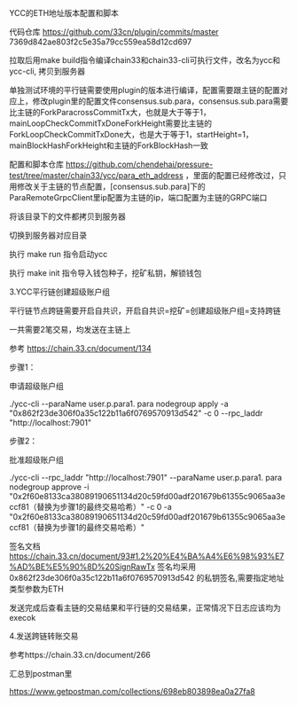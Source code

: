 YCC的ETH地址版本配置和脚本

代码仓库
https://github.com/33cn/plugin/commits/master 7369d842ae803f2c5e35a79cc559ea58d12cd697

拉取后用make build指令编译chain33和chain33-cli可执行文件，改名为ycc和ycc-cli, 拷贝到服务器

单独测试环境的平行链需要使用plugin的版本进行编译，配置需要跟主链的配置对应上，修改plugin里的配置文件consensus.sub.para，consensus.sub.para需要比主链的ForkParacrossCommitTx大，也就是大于等于1，mainLoopCheckCommitTxDoneForkHeight需要比主链的ForkLoopCheckCommitTxDone大，也是大于等于1，startHeight=1，mainBlockHashForkHeight和主链的ForkBlockHash一致

配置和脚本仓库 https://github.com/chendehai/pressure-test/tree/master/chain33/ycc/para_eth_address ，里面的配置已经修改过，只用修改关于主链的节点配置，[consensus.sub.para]下的ParaRemoteGrpcClient里ip配置为主链的ip，端口配置为主链的GRPC端口

将该目录下的文件都拷贝到服务器

切换到服务器对应目录

执行 make run 指令启动ycc

执行 make init 指令导入钱包种子，挖矿私钥，解锁钱包



3.YCC平行链创建超级账户组

平行链节点跨链需要开启自共识，开启自共识=挖矿=创建超级账户组=支持跨链

一共需要2笔交易，均发送在主链上

参考 https://chain.33.cn/document/134

步骤1：

申请超级账户组

./ycc-cli --paraName user.p.para1. para nodegroup apply -a "0x862f23de306f0a35c122b11a6f0769570913d542" -c 0 --rpc_laddr "http://localhost:7901"

步骤2：

批准超级账户组

./ycc-cli --rpc_laddr "http://localhost:7901" --paraName user.p.para1. para nodegroup approve -i "0x2f60e8133ca38089190651134d20c59fd00adf201679b61355c9065aa3eccf81（替换为步骤1的最终交易哈希）" -c 0 -a "0x2f60e8133ca38089190651134d20c59fd00adf201679b61355c9065aa3eccf81（替换为步骤1的最终交易哈希）"

签名文档 https://chain.33.cn/document/93#1.2%20%E4%BA%A4%E6%98%93%E7%AD%BE%E5%90%8D%20SignRawTx
签名均采用 0x862f23de306f0a35c122b11a6f0769570913d542 的私钥签名,需要指定地址类型参数为ETH

发送完成后查看主链的交易结果和平行链的交易结果，正常情况下日志应该均为execok

4.发送跨链转账交易

参考https://chain.33.cn/document/266

汇总到postman里

https://www.getpostman.com/collections/698eb803898ea0a27fa8